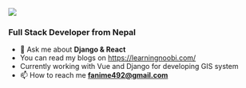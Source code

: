 ![](https://komarev.com/ghpvc/?username=learningnoobi&color=blueviolet)
<h3 align="left">Full Stack Developer from Nepal</h3>


- 💬 Ask me about **Django & React**
- You can read my blogs on https://learningnoobi.com/
- Currently working with Vue and Django for developing GIS system
- 📫 How to reach me **fanime492@gmail.com**</br>

